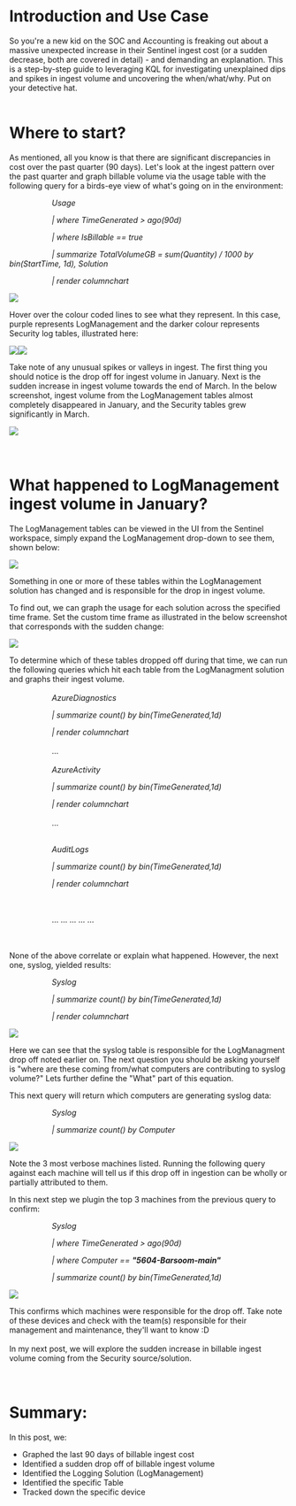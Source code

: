 # Introduction and Use Case

So you're a new kid on the SOC and Accounting is freaking out about a massive unexpected increase in their Sentinel ingest cost (or a sudden decrease, both are covered in detail) - and demanding an explanation. This is a step-by-step guide to leveraging KQL for investigating unexplained dips and spikes in ingest volume and uncovering the when/what/why. Put on your detective hat.
<br/>
<br/>
# Where to start?

As mentioned, all you know is that there are significant discrepancies in cost over the past quarter (90 days). Let's look at the ingest pattern over the past quarter and graph billable volume via the usage table with the following query for a birds-eye view of what's going on in the environment:

&ensp;&ensp;&ensp;&ensp;&ensp;&ensp;&ensp;&ensp;&ensp;&ensp;&ensp;_Usage_

&ensp;&ensp;&ensp;&ensp;&ensp;&ensp;&ensp;&ensp;&ensp;&ensp;&ensp;_| where TimeGenerated \> ago(90d)_

&ensp;&ensp;&ensp;&ensp;&ensp;&ensp;&ensp;&ensp;&ensp;&ensp;&ensp;_| where IsBillable == true_

&ensp;&ensp;&ensp;&ensp;&ensp;&ensp;&ensp;&ensp;&ensp;&ensp;&ensp;_| summarize TotalVolumeGB = sum(Quantity) / 1000 by bin(StartTime, 1d), Solution_

&ensp;&ensp;&ensp;&ensp;&ensp;&ensp;&ensp;&ensp;&ensp;&ensp;&ensp;_| render columnchart_

![](/assets/img/Detective1/Usage.png)

Hover over the colour coded lines to see what they represent. In this case, purple represents LogManagement and the darker colour represents Security log tables, illustrated here:

![](/assets/img/Detective1/Usage1-Purple.png)![](/assets/img/Detective1/Usage2-Dark.png)

Take note of any unusual spikes or valleys in ingest. The first thing you should notice is the drop off for ingest volume in January. Next is the sudden increase in ingest volume towards the end of March. In the below screenshot, ingest volume from the LogManagement tables almost completely disappeared in January, and the Security tables grew significantly in March.

![](/assets/img/Detective1/Delta.png)
<br/>
<br/>
<br/>
# What happened to LogManagement ingest volume in January?

The LogManagement tables can be viewed in the UI from the Sentinel workspace, simply expand the LogManagement drop-down to see them, shown below:

![](/assets/img/Detective1/Tables.png)

Something in one or more of these tables within the LogManagement solution has changed and is responsible for the drop in ingest volume.

To find out, we can graph the usage for each solution across the specified time frame. Set the custom time frame as illustrated in the below screenshot that corresponds with the sudden change:

![](/assets/img/Detective1/Date_GUI.png)

To determine which of these tables dropped off during that time, we can run the following queries which hit each table from the LogManagment solution and graphs their ingest volume.
<br/>
<br/>
&ensp;&ensp;&ensp;&ensp;&ensp;&ensp;&ensp;&ensp;&ensp;&ensp;&ensp;_AzureDiagnostics_

&ensp;&ensp;&ensp;&ensp;&ensp;&ensp;&ensp;&ensp;&ensp;&ensp;&ensp;_| summarize count() by bin(TimeGenerated,1d)_

&ensp;&ensp;&ensp;&ensp;&ensp;&ensp;&ensp;&ensp;&ensp;&ensp;&ensp;_| render columnchart_
<br/>
<br/>&ensp;&ensp;&ensp;&ensp;&ensp;&ensp;&ensp;&ensp;&ensp;&ensp;&ensp;...<br/>
<br/>
&ensp;&ensp;&ensp;&ensp;&ensp;&ensp;&ensp;&ensp;&ensp;&ensp;&ensp;_AzureActivity_

&ensp;&ensp;&ensp;&ensp;&ensp;&ensp;&ensp;&ensp;&ensp;&ensp;&ensp;_| summarize count() by bin(TimeGenerated,1d)_

&ensp;&ensp;&ensp;&ensp;&ensp;&ensp;&ensp;&ensp;&ensp;&ensp;&ensp;_| render columnchart_
<br/>
<br/>&ensp;&ensp;&ensp;&ensp;&ensp;&ensp;&ensp;&ensp;&ensp;&ensp;&ensp;...<br/>
<br/>

&ensp;&ensp;&ensp;&ensp;&ensp;&ensp;&ensp;&ensp;&ensp;&ensp;&ensp;_AuditLogs_

&ensp;&ensp;&ensp;&ensp;&ensp;&ensp;&ensp;&ensp;&ensp;&ensp;&ensp;_| summarize count() by bin(TimeGenerated,1d)_

&ensp;&ensp;&ensp;&ensp;&ensp;&ensp;&ensp;&ensp;&ensp;&ensp;&ensp;_| render columnchart_

<br/>
<br/>&ensp;&ensp;&ensp;&ensp;&ensp;&ensp;&ensp;&ensp;&ensp;&ensp;&ensp;… … … … …
<br/>
<br/>
<br/>


None of the above correlate or explain what happened. However, the next one, syslog, yielded results:

&ensp;&ensp;&ensp;&ensp;&ensp;&ensp;&ensp;&ensp;&ensp;&ensp;&ensp;_Syslog_

&ensp;&ensp;&ensp;&ensp;&ensp;&ensp;&ensp;&ensp;&ensp;&ensp;&ensp;_| summarize count() by bin(TimeGenerated,1d)_

&ensp;&ensp;&ensp;&ensp;&ensp;&ensp;&ensp;&ensp;&ensp;&ensp;&ensp;_| render columnchart_

![](/assets/img/Detective1/syslog_Graph.png)

Here we can see that the syslog table is responsible for the LogManagment drop off noted earlier on. The next question you should be asking yourself is "where are these coming from/what computers are contributing to syslog volume?" Lets further define the "What" part of this equation.

This next query will return which computers are generating syslog data:



&ensp;&ensp;&ensp;&ensp;&ensp;&ensp;&ensp;&ensp;&ensp;&ensp;&ensp;_Syslog_

&ensp;&ensp;&ensp;&ensp;&ensp;&ensp;&ensp;&ensp;&ensp;&ensp;&ensp;_| summarize count() by Computer_

![](/assets/img/Detective1/Syslog_Count_by_Computer.png)

Note the 3 most verbose machines listed. Running the following query against each machine will tell us if this drop off in ingestion can be wholly or partially attributed to them.

In this next step we plugin the top 3 machines from the previous query to confirm:

&ensp;&ensp;&ensp;&ensp;&ensp;&ensp;&ensp;&ensp;&ensp;&ensp;&ensp;_Syslog_

&ensp;&ensp;&ensp;&ensp;&ensp;&ensp;&ensp;&ensp;&ensp;&ensp;&ensp;_| where TimeGenerated \> ago(90d)_

&ensp;&ensp;&ensp;&ensp;&ensp;&ensp;&ensp;&ensp;&ensp;&ensp;&ensp;_| where Computer == **"5604-Barsoom-main"**_

&ensp;&ensp;&ensp;&ensp;&ensp;&ensp;&ensp;&ensp;&ensp;&ensp;&ensp;_| summarize count() by bin(TimeGenerated,1d)_

![](/assets/img/Detective1/syslog_barsoom.png)

This confirms which machines were responsible for the drop off. Take note of these devices and check with the team(s) responsible for their management and maintenance, they'll want to know :D 
<br/>
<br/>
In my next post, we will explore the sudden increase in billable ingest volume coming from the Security source/solution.
<br/>
<br/>
<br/>
# Summary:

In this post, we:

- Graphed the last 90 days of billable ingest cost
- Identified a sudden drop off of billable ingest volume
- Identified the Logging Solution (LogManagement)
- Identified the specific Table
- Tracked down the specific device
